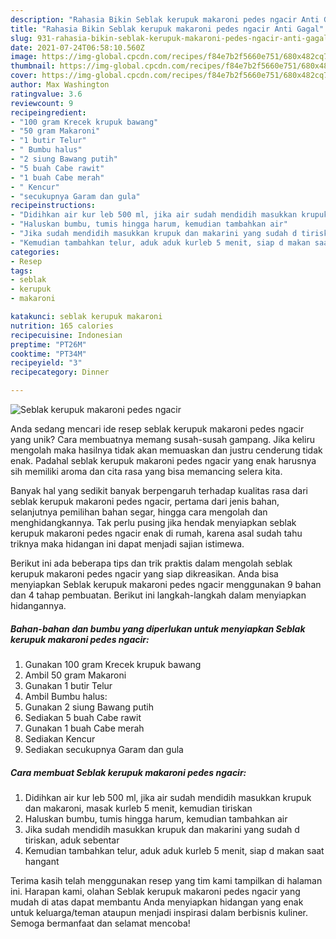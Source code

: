 ```yaml
---
description: "Rahasia Bikin Seblak kerupuk makaroni pedes ngacir Anti Gagal"
title: "Rahasia Bikin Seblak kerupuk makaroni pedes ngacir Anti Gagal"
slug: 931-rahasia-bikin-seblak-kerupuk-makaroni-pedes-ngacir-anti-gagal
date: 2021-07-24T06:58:10.560Z
image: https://img-global.cpcdn.com/recipes/f84e7b2f5660e751/680x482cq70/seblak-kerupuk-makaroni-pedes-ngacir-foto-resep-utama.jpg
thumbnail: https://img-global.cpcdn.com/recipes/f84e7b2f5660e751/680x482cq70/seblak-kerupuk-makaroni-pedes-ngacir-foto-resep-utama.jpg
cover: https://img-global.cpcdn.com/recipes/f84e7b2f5660e751/680x482cq70/seblak-kerupuk-makaroni-pedes-ngacir-foto-resep-utama.jpg
author: Max Washington
ratingvalue: 3.6
reviewcount: 9
recipeingredient:
- "100 gram Krecek krupuk bawang"
- "50 gram Makaroni"
- "1 butir Telur"
- " Bumbu halus"
- "2 siung Bawang putih"
- "5 buah Cabe rawit"
- "1 buah Cabe merah"
- " Kencur"
- "secukupnya Garam dan gula"
recipeinstructions:
- "Didihkan air kur leb 500 ml, jika air sudah mendidih masukkan krupuk dan makaroni, masak kurleb 5 menit, kemudian tiriskan"
- "Haluskan bumbu, tumis hingga harum, kemudian tambahkan air"
- "Jika sudah mendidih masukkan krupuk dan makarini yang sudah d tiriskan, aduk sebentar"
- "Kemudian tambahkan telur, aduk aduk kurleb 5 menit, siap d makan saat hangant"
categories:
- Resep
tags:
- seblak
- kerupuk
- makaroni

katakunci: seblak kerupuk makaroni 
nutrition: 165 calories
recipecuisine: Indonesian
preptime: "PT26M"
cooktime: "PT34M"
recipeyield: "3"
recipecategory: Dinner

---
```



![Seblak kerupuk makaroni pedes ngacir](https://img-global.cpcdn.com/recipes/f84e7b2f5660e751/680x482cq70/seblak-kerupuk-makaroni-pedes-ngacir-foto-resep-utama.jpg)

Anda sedang mencari ide resep seblak kerupuk makaroni pedes ngacir yang unik? Cara membuatnya memang susah-susah gampang. Jika keliru mengolah maka hasilnya tidak akan memuaskan dan justru cenderung tidak enak. Padahal seblak kerupuk makaroni pedes ngacir yang enak harusnya sih memiliki aroma dan cita rasa yang bisa memancing selera kita.

Banyak hal yang sedikit banyak berpengaruh terhadap kualitas rasa dari seblak kerupuk makaroni pedes ngacir, pertama dari jenis bahan, selanjutnya pemilihan bahan segar, hingga cara mengolah dan menghidangkannya. Tak perlu pusing jika hendak menyiapkan seblak kerupuk makaroni pedes ngacir enak di rumah, karena asal sudah tahu triknya maka hidangan ini dapat menjadi sajian istimewa.




Berikut ini ada beberapa tips dan trik praktis dalam mengolah seblak kerupuk makaroni pedes ngacir yang siap dikreasikan. Anda bisa menyiapkan Seblak kerupuk makaroni pedes ngacir menggunakan 9 bahan dan 4 tahap pembuatan. Berikut ini langkah-langkah dalam menyiapkan hidangannya.

<!--inarticleads1-->

##### Bahan-bahan dan bumbu yang diperlukan untuk menyiapkan Seblak kerupuk makaroni pedes ngacir:

1. Gunakan 100 gram Krecek krupuk bawang
1. Ambil 50 gram Makaroni
1. Gunakan 1 butir Telur
1. Ambil  Bumbu halus:
1. Gunakan 2 siung Bawang putih
1. Sediakan 5 buah Cabe rawit
1. Gunakan 1 buah Cabe merah
1. Sediakan  Kencur
1. Sediakan secukupnya Garam dan gula




<!--inarticleads2-->

##### Cara membuat Seblak kerupuk makaroni pedes ngacir:

1. Didihkan air kur leb 500 ml, jika air sudah mendidih masukkan krupuk dan makaroni, masak kurleb 5 menit, kemudian tiriskan
1. Haluskan bumbu, tumis hingga harum, kemudian tambahkan air
1. Jika sudah mendidih masukkan krupuk dan makarini yang sudah d tiriskan, aduk sebentar
1. Kemudian tambahkan telur, aduk aduk kurleb 5 menit, siap d makan saat hangant




Terima kasih telah menggunakan resep yang tim kami tampilkan di halaman ini. Harapan kami, olahan Seblak kerupuk makaroni pedes ngacir yang mudah di atas dapat membantu Anda menyiapkan hidangan yang enak untuk keluarga/teman ataupun menjadi inspirasi dalam berbisnis kuliner. Semoga bermanfaat dan selamat mencoba!
